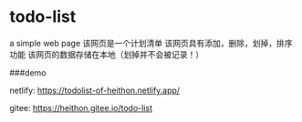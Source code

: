 # todo-list
a simple web page
该网页是一个计划清单
该网页具有添加，删除，划掉，排序功能
该网页的数据存储在本地（划掉并不会被记录！）

###demo

netlify:  https://todolist-of-heithon.netlify.app/

gitee:    https://heithon.gitee.io/todo-list
